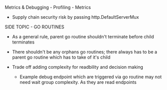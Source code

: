 Metrics & Debugging
    - Profiling
    - Metrics

- Supply chain security risk by passing http.DefaultServerMux


SIDE TOPIC - GO ROUTINES
- As a general rule, parent go routine shouldn't terminate before child terminates
- There shouldn't be any orphans go routines; there always has to be a 
    parent go routine which has to take of it's child

- Trade off adding complexity for readbility and decision making
    - Example debug endpoint which are triggered via go routine
        may not need wait group complexity. As they are read endpoints
